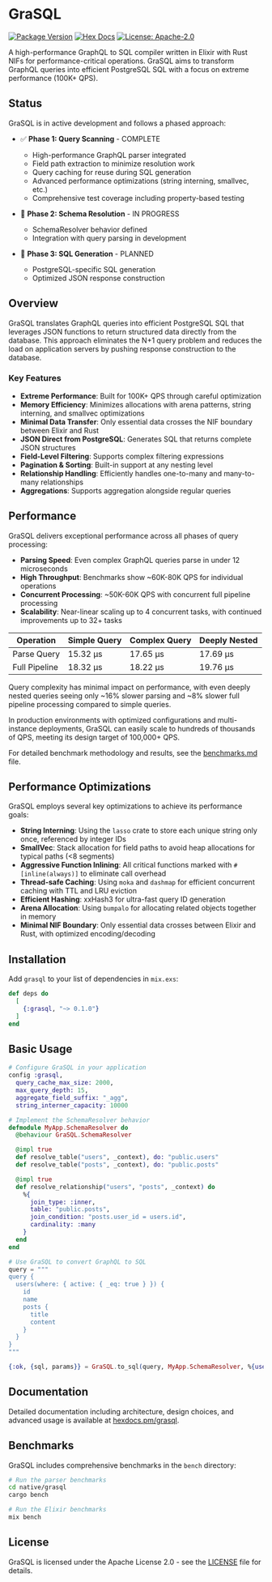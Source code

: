 # GraSQL

[![Package Version](https://img.shields.io/hexpm/v/grasql)](https://hex.pm/packages/grasql)
[![Hex Docs](https://img.shields.io/badge/hex-docs-ffaff3)](https://hexdocs.pm/grasql/)
[![License: Apache-2.0](https://img.shields.io/badge/License-Apache--2.0-blue.svg)](https://www.apache.org/licenses/LICENSE-2.0)

A high-performance GraphQL to SQL compiler written in Elixir with Rust NIFs for performance-critical operations. GraSQL aims to transform GraphQL queries into efficient PostgreSQL SQL with a focus on extreme performance (100K+ QPS).

## Status

GraSQL is in active development and follows a phased approach:

- ✅ **Phase 1: Query Scanning** - COMPLETE

  - High-performance GraphQL parser integrated
  - Field path extraction to minimize resolution work
  - Query caching for reuse during SQL generation
  - Advanced performance optimizations (string interning, smallvec, etc.)
  - Comprehensive test coverage including property-based testing

- 🚧 **Phase 2: Schema Resolution** - IN PROGRESS

  - SchemaResolver behavior defined
  - Integration with query parsing in development

- 📝 **Phase 3: SQL Generation** - PLANNED
  - PostgreSQL-specific SQL generation
  - Optimized JSON response construction

## Overview

GraSQL translates GraphQL queries into efficient PostgreSQL SQL that leverages JSON functions to return structured data directly from the database. This approach eliminates the N+1 query problem and reduces the load on application servers by pushing response construction to the database.

### Key Features

- **Extreme Performance**: Built for 100K+ QPS through careful optimization
- **Memory Efficiency**: Minimizes allocations with arena patterns, string interning, and smallvec optimizations
- **Minimal Data Transfer**: Only essential data crosses the NIF boundary between Elixir and Rust
- **JSON Direct from PostgreSQL**: Generates SQL that returns complete JSON structures
- **Field-Level Filtering**: Supports complex filtering expressions
- **Pagination & Sorting**: Built-in support at any nesting level
- **Relationship Handling**: Efficiently handles one-to-many and many-to-many relationships
- **Aggregations**: Supports aggregation alongside regular queries

## Performance

GraSQL delivers exceptional performance across all phases of query processing:

- **Parsing Speed**: Even complex GraphQL queries parse in under 12 microseconds
- **High Throughput**: Benchmarks show ~60K-80K QPS for individual operations
- **Concurrent Processing**: ~50K-60K QPS with concurrent full pipeline processing
- **Scalability**: Near-linear scaling up to 4 concurrent tasks, with continued improvements up to 32+ tasks

| Operation     | Simple Query | Complex Query | Deeply Nested |
| ------------- | ------------ | ------------- | ------------- |
| Parse Query   | 15.32 μs     | 17.65 μs      | 17.69 μs      |
| Full Pipeline | 18.32 μs     | 18.22 μs      | 19.76 μs      |

Query complexity has minimal impact on performance, with even deeply nested queries seeing only ~16% slower parsing and ~8% slower full pipeline processing compared to simple queries.

In production environments with optimized configurations and multi-instance deployments, GraSQL can easily scale to hundreds of thousands of QPS, meeting its design target of 100,000+ QPS.

For detailed benchmark methodology and results, see the [benchmarks.md](docs/benchmarks.md) file.

## Performance Optimizations

GraSQL employs several key optimizations to achieve its performance goals:

- **String Interning**: Using the `lasso` crate to store each unique string only once, referenced by integer IDs
- **SmallVec**: Stack allocation for field paths to avoid heap allocations for typical paths (<8 segments)
- **Aggressive Function Inlining**: All critical functions marked with `#[inline(always)]` to eliminate call overhead
- **Thread-safe Caching**: Using `moka` and `dashmap` for efficient concurrent caching with TTL and LRU eviction
- **Efficient Hashing**: xxHash3 for ultra-fast query ID generation
- **Arena Allocation**: Using `bumpalo` for allocating related objects together in memory
- **Minimal NIF Boundary**: Only essential data crosses between Elixir and Rust, with optimized encoding/decoding

## Installation

Add `grasql` to your list of dependencies in `mix.exs`:

```elixir
def deps do
  [
    {:grasql, "~> 0.1.0"}
  ]
end
```

## Basic Usage

```elixir
# Configure GraSQL in your application
config :grasql,
  query_cache_max_size: 2000,
  max_query_depth: 15,
  aggregate_field_suffix: "_agg",
  string_interner_capacity: 10000

# Implement the SchemaResolver behavior
defmodule MyApp.SchemaResolver do
  @behaviour GraSQL.SchemaResolver

  @impl true
  def resolve_table("users", _context), do: "public.users"
  def resolve_table("posts", _context), do: "public.posts"

  @impl true
  def resolve_relationship("users", "posts", _context) do
    %{
      join_type: :inner,
      table: "public.posts",
      join_condition: "posts.user_id = users.id",
      cardinality: :many
    }
  end
end

# Use GraSQL to convert GraphQL to SQL
query = """
query {
  users(where: { active: { _eq: true } }) {
    id
    name
    posts {
      title
      content
    }
  }
}
"""

{:ok, {sql, params}} = GraSQL.to_sql(query, MyApp.SchemaResolver, %{user_id: 123})
```

## Documentation

Detailed documentation including architecture, design choices, and advanced usage is available at [hexdocs.pm/grasql](https://hexdocs.pm/grasql/).

## Benchmarks

GraSQL includes comprehensive benchmarks in the `bench` directory:

```bash
# Run the parser benchmarks
cd native/grasql
cargo bench

# Run the Elixir benchmarks
mix bench
```

## License

GraSQL is licensed under the Apache License 2.0 - see the [LICENSE](LICENSE) file for details.
